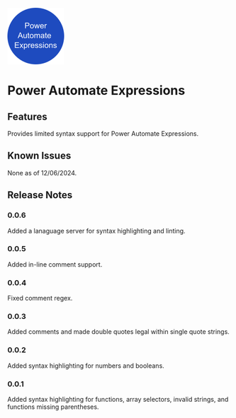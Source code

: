 ![A dark blue logo with words "Power Automate Expressions"](https://raw.githubusercontent.com/gncnpk/power-automate-expressions/f441078855ee08258438b4c0d4d58e290c58a21f/images/logo.png)

# Power Automate Expressions

## Features

Provides limited syntax support for Power Automate Expressions.

## Known Issues

None as of 12/06/2024.

## Release Notes

### 0.0.6

Added a lanaguage server for syntax highlighting and linting.

### 0.0.5 

Added in-line comment support.

### 0.0.4

Fixed comment regex.

### 0.0.3

Added comments and made double quotes legal within single quote strings.

### 0.0.2

Added syntax highlighting for numbers and booleans.

### 0.0.1

Added syntax highlighting for functions, array selectors, invalid strings, and functions missing parentheses.
